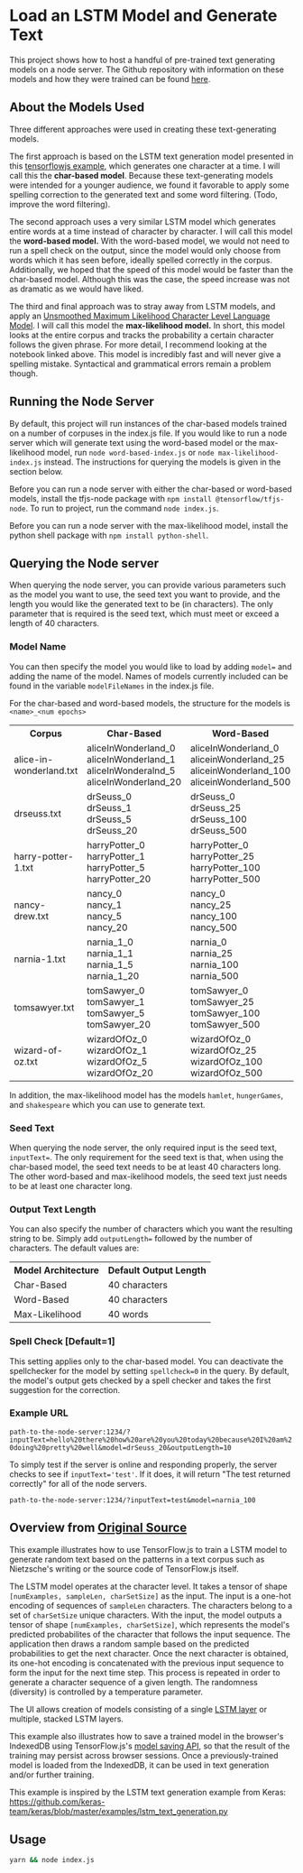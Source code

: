 # Load an LSTM Model and Generate Text

This project shows how to host a handful of pre-trained text generating models on a node server. The Github repository with information on these models and how they were trained can be found [here](https://github.com/tomiyee/lstm-text-gen).

## About the Models Used

Three different approaches were used in creating these text-generating models. 

The first approach is based on the LSTM text generation model presented in this [tensorflowjs example](https://github.com/tensorflow/tfjs-examples/tree/master/lstm-text-generation), which generates one character at a time. I will call this the **char-based model**. Because these text-generating models were intended for a younger audience, we found it favorable to apply some spelling correction to the generated text and some word filtering. (Todo, improve the word filtering).

The second approach uses a very similar LSTM model which generates entire words at a time instead of character by character. I will call this model the **word-based model.** With the word-based model, we would not need to run a spell check on the output, since the model would only choose from words which it has seen before, ideally spelled correctly in the corpus. Additionally, we hoped that the speed of this model would be faster than the char-based model. Although this was the case, the speed increase was not as dramatic as we would have liked. 

The third and final approach was to stray away from LSTM models, and apply an [Unsmoothed Maximum Likelihood Character Level Language Model](https://nbviewer.jupyter.org/gist/yoavg/d76121dfde2618422139?utm_content=bufferefcf2&utm_medium=social&utm_source=plus.google.com&utm_campaign=buffer). I will call this model the **max-likelihood model.** In short, this model looks at the entire corpus and tracks the probability a certain character follows the given phrase. For more detail, I recommend looking at the notebook linked above. This model is incredibly fast and will never give a spelling mistake. Syntactical and grammatical errors remain a problem though.


## Running the Node Server

By default, this project will run instances of the char-based models trained on a number of corpuses in the index.js file. If you would like to run a node server which will generate text using the word-based model or the max-likelihood model, run `node word-based-index.js` or `node max-likelihood-index.js` instead. The instructions for querying the models is given in the section below. 

Before you can run a node server with either the char-based or word-based models, install the tfjs-node package with `npm install @tensorflow/tfjs-node`. To run to project, run the command `node index.js`.

Before you can run a node server with the max-likelihood model, install the python shell package with `npm install python-shell`. 

## Querying the Node server

When querying the node server, you can provide various parameters such as the model you want to use, the seed text you want to provide, and the length you would like the generated text to be (in characters). The only parameter that is required is the seed text, which must meet or exceed a length of 40 characters.

### Model Name

You can then specify the model you would like to load by adding `model=` and adding the name of the model. Names of models currently included can be found in the variable `modelFileNames` in the index.js file.

For the char-based and word-based models, the structure for the models is `<name>_<num epochs>`

<table>
    <tr>
        <th>Corpus</th>
        <th>Char-Based</th>
        <th>Word-Based</th>
        <th>Max-Likelihood</th> 
    </tr>
    <tr>
        <td>alice-in-wonderland.txt</td>
        <td>aliceInWonderland_0<br/>aliceInWonderland_1<br/>aliceInWonderalnd_5<br/>aliceInWonderland_20</td>
        <td>aliceInWonderland_0<br/>aliceinWonderland_25<br/>aliceinWonderland_100<br/>aliceinWonderland_500</td>
        <td>aliceInWonderland</td>
    </tr>
    <tr>
        <td>drseuss.txt</td>
        <td>drSeuss_0<br/>drSeuss_1<br/>drSeuss_5<br/>drSeuss_20</td>
        <td>drSeuss_0<br/>drSeuss_25<br/>drSeuss_100<br/>drSeuss_500</td>
        <td>drSeuss</td>
    </tr>
    <tr>
        <td>harry-potter-1.txt</td>
        <td>harryPotter_0<br/>harryPotter_1<br/>harryPotter_5<br/>harryPotter_20</td>
        <td>harryPotter_0<br/>harryPotter_25<br/>harryPotter_100<br/>harryPotter_500</td>
        <td>harryPotter</td>
    </tr>
    <tr>
        <td>nancy-drew.txt</td>
        <td>nancy_0<br/>nancy_1<br/>nancy_5<br/>nancy_20</td>
        <td>nancy_0<br/>nancy_25<br/>nancy_100<br/>nancy_500</td>
        <td>nancy</td>
    </tr>
    <tr>
        <td>narnia-1.txt</td>
        <td>narnia_1_0<br/>narnia_1_1<br/>narnia_1_5<br/>narnia_1_20</td>
        <td>narnia_0<br/>narnia_25<br/>narnia_100<br/>narnia_500</td>
        <td>narnia</td>
    </tr>
    <tr>
        <td>tomsawyer.txt</td>
        <td>tomSawyer_0<br/>tomSawyer_1<br/>tomSawyer_5<br/>tomSawyer_20</td>
        <td>tomSawyer_0<br/>tomSawyer_25<br/>tomSawyer_100<br/>tomSawyer_500</td>
        <td>tomSawyer</td>
    </tr>
    <tr>
        <td>wizard-of-oz.txt</td>
        <td>wizardOfOz_0<br/>wizardOfOz_1<br/>wizardOfOz_5<br/>wizardOfOz_20</td>
        <td>wizardOfOz_0<br/>wizardOfOz_25<br/>wizardOfOz_100<br/>wizardOfOz_500</td>
        <td>wizardOfOz</td>
    </tr>
</table>

In addition, the max-likelihood model has the models `hamlet`, `hungerGames`, and `shakespeare` which you can use to generate text. 


### Seed Text

When querying the node server, the only required input is the seed text, `inputText=`. The only requirement for the seed text is that, when using the char-based model, the seed text needs to be at least 40 characters long. The other word-based and max-ikelihood models, the seed text just needs to be at least one character long. 

### Output Text Length

You can also specify the number of characters which you want the resulting string to be. Simply add `outputLength=` followed by the number of characters. The default values are:

<table>
    <tr><th>Model Architecture</th><th>Default Output Length</th></tr>
    <tr><td>Char-Based</td><td>40 characters</td></tr>
    <tr><td>Word-Based</td><td>40 characters</td></tr>
    <tr><td>Max-Likelihood</td><td>40 words</td></tr>
</table>

### Spell Check [Default=1]

This setting applies only to the char-based model. You can deactivate the spellchecker for the model by setting `spellcheck=0` in the query. By default, the model's output gets checked by a spell checker and takes the first suggestion for the correction.

### Example URL

`path-to-the-node-server:1234/?inputText=hello%20there%20how%20are%20you%20today%20because%20I%20am%20doing%20pretty%20well&model=drSeuss_20&outputLength=10`

To simply test if the server is online and responding properly, the server checks to see if `inputText='test'`. If it does, it will return "The test returned correctly" for all of the node servers. 

`path-to-the-node-server:1234/?inputText=test&model=narnia_100`

## Overview from [Original Source](https://github.com/tensorflow/tfjs-examples)

This example illustrates how to use TensorFlow.js to train a LSTM model to
generate random text based on the patterns in a text corpus such as
Nietzsche's writing or the source code of TensorFlow.js itself.

The LSTM model operates at the character level. It takes a tensor of
shape `[numExamples, sampleLen, charSetSize]` as the input. The input is a
one-hot encoding of sequences of `sampleLen` characters. The characters
belong to a set of `charSetSize` unique characters. With the input, the model
outputs a tensor of shape `[numExamples, charSetSize]`, which represents the
model's predicted probabilites of the character that follows the input sequence.
The application then draws a random sample based on the predicted
probabilities to get the next character. Once the next character is obtained,
its one-hot encoding is concatenated with the previous input sequence to form
the input for the next time step. This process is repeated in order to generate
a character sequence of a given length. The randomness (diversity) is controlled
by a temperature parameter.

The UI allows creation of models consisting of a single
[LSTM layer](https://js.tensorflow.org/api/latest/#layers.lstm) or multiple,
stacked LSTM layers.

This example also illustrates how to save a trained model in the browser's
IndexedDB using TensorFlow.js's
[model saving API](https://js.tensorflow.org/tutorials/model-save-load.html),
so that the result of the training
may persist across browser sessions. Once a previously-trained model is loaded
from the IndexedDB, it can be used in text generation and/or further training.

This example is inspired by the LSTM text generation example from Keras:
https://github.com/keras-team/keras/blob/master/examples/lstm_text_generation.py

## Usage

```sh
yarn && node index.js
```
